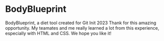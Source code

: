 # BodyBlueprint
BodyBlueprint, a diet tool created for Git Init 2023
Thank for this amazing opportunity. My teamates and me really learned a lot from this experience, especially with HTML and CSS.
We hope you like it!
